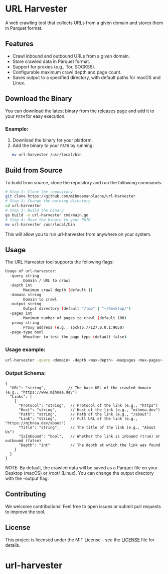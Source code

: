 # URL Harvester

A web crawling tool that collects URLs from a given domain and stores them in Parquet format.

## Features
- Crawl inbound and outbound URLs from a given domain.
- Store crawled data in Parquet format.
- Support for proxies (e.g., Tor, SOCKS5).
- Configurable maximum crawl depth and page count.
- Saves output to a specified directory, with default paths for macOS and Linux.

## Download the Binary

You can download the latest binary from the [releases page](https://github.com/mihneamanolache/url-harvester/releases) and add it to your `PATH` for easy execution.

### Example:
1. Download the binary for your platform.
2. Add the binary to your `PATH` by running:
```bash
   mv url-harvester /usr/local/bin
```

## Build from Source
To build from source, clone the repository and run the following commands:

```bash
# Step 1: Clone the repository
git clone https://github.com/mihneamanolache/url-harvester
# Step 2: Change the working directory
cd url-harvester
# Step 3: Build the binary
go build -o url-harvester cmd/main.go
# Step 4: Move the binary to your PATH
mv url-harvester /usr/local/bin
```
This will allow you to run url-harvester from anywhere on your system.

## Usage
The URL Harvester tool supports the following flags:

```bash
Usage of url-harvester:
  -query string
        Domain / URL to crawl
  -depth int
        Maximum crawl depth (default 1)
  -domain string
        Domain to crawl
  -output string
        Output directory (default "/tmp" | "~/Desktop/")
  -pages int
        Maximum number of pages to crawl (default 100)
  -proxy string
        Proxy address (e.g., socks5://127.0.0.1:9050)
  -page-type bool
        Wheather to test the page type (default false)
```

### Usage example:
```bash
url-harvester -query <domain> -depth <max-depth> -maxpages <max-pages> -proxy <proxy-server>
```

### Output Schema:
```
{
  "URL": "string",          // The base URL of the crawled domain (e.g., "https://www.mihnea.dev")
  "Links": [
    {
      "Protocol": "string",  // Protocol of the link (e.g., "https")
      "Host": "string",      // Host of the link (e.g., "mihnea.dev")
      "Path": "string",      // Path of the link (e.g., "/about")
      "Link": "string",      // Full URL of the link (e.g., "https://mihnea.dev/about")
      "Title": "string",     // The title of the link (e.g., "About Us")
      "IsInbound": "bool",   // Whether the link is inbound (true) or outbound (false)
      "Depth": "int"         // The depth at which the link was found
    }
  ]
}
```

NOTE: By default, the crawled data will be saved as a Parquet file on your Desktop (macOS) or /root/ (Linux). You can change the output directory with the -output flag.

## Contributing
We welcome contributions! Feel free to open issues or submit pull requests to improve the tool.

## License
This project is licensed under the MIT License - see the [LICENSE](LICENSE) file for details.
# url-harvester
